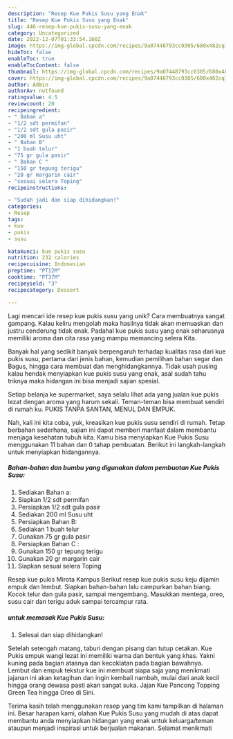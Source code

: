 ```yaml
---
description: "Resep Kue Pukis Susu yang Enak"
title: "Resep Kue Pukis Susu yang Enak"
slug: 446-resep-kue-pukis-susu-yang-enak
category: Uncategorized
date: 2022-12-07T01:33:54.160Z
image: https://img-global.cpcdn.com/recipes/9a07448793cc0305/680x482cq70/kue-pukis-susu-foto-resep-utama.jpg
hideToc: false
enableToc: true
enableTocContent: false
thumbnail: https://img-global.cpcdn.com/recipes/9a07448793cc0305/680x482cq70/kue-pukis-susu-foto-resep-utama.jpg
cover: https://img-global.cpcdn.com/recipes/9a07448793cc0305/680x482cq70/kue-pukis-susu-foto-resep-utama.jpg
author: Admin
authorAv: notfound
ratingvalue: 4.5
reviewcount: 20
recipeingredient:
- " Bahan a"
- "1/2 sdt permifan"
- "1/2 sdt gula pasir"
- "200 ml Susu uht"
- " Bahan B"
- "1 buah telur"
- "75 gr gula pasir"
- " Bahan C "
- "150 gr tepung terigu"
- "20 gr margarin cair"
- "sesuai selera Toping"
recipeinstructions:

- "Sudah jadi dan siap dihidangkan!"
categories:
- Resep
tags:
- kue
- pukis
- susu

katakunci: kue pukis susu 
nutrition: 232 calories
recipecuisine: Indonesian
preptime: "PT12M"
cooktime: "PT37M"
recipeyield: "3"
recipecategory: Dessert

---
```





Lagi mencari ide resep kue pukis susu yang unik? Cara membuatnya sangat gampang. Kalau keliru mengolah maka hasilnya tidak akan memuaskan dan justru cenderung tidak enak. Padahal kue pukis susu yang enak seharusnya memiliki aroma dan cita rasa yang mampu memancing selera Kita.





Banyak hal yang sedikit banyak berpengaruh terhadap kualitas rasa dari kue pukis susu, pertama dari jenis bahan, kemudian pemilihan bahan segar dan Bagus, hingga cara membuat dan menghidangkannya. Tidak usah pusing kalau hendak menyiapkan kue pukis susu yang enak,      asal sudah tahu triknya maka hidangan ini bisa menjadi sajian spesial.














Setiap belanja ke supermarket, saya selalu lihat ada yang jualan kue pukis lezat dengan aroma yang harum sekali. Teman-teman bisa membuat sendiri di rumah ku. PUKIS TANPA SANTAN, MENUL DAN EMPUK.






Nah, kali ini kita coba, yuk, kreasikan kue pukis susu sendiri di rumah. Tetap berbahan sederhana, sajian ini dapat memberi manfaat dalam membantu menjaga kesehatan tubuh kita. Kamu bisa menyiapkan Kue Pukis Susu menggunakan 11 bahan dan 0 tahap pembuatan. Berikut ini langkah-langkah untuk menyiapkan hidangannya.

<!--inarticleads1-->

##### Bahan-bahan dan bumbu yang digunakan dalam pembuatan Kue Pukis Susu:

1. Sediakan  Bahan a:
1. Siapkan 1/2 sdt permifan
1. Persiapkan 1/2 sdt gula pasir
1. Sediakan 200 ml Susu uht
1. Persiapkan  Bahan B:
1. Sediakan 1 buah telur
1. Gunakan 75 gr gula pasir
1. Persiapkan  Bahan C :
1. Gunakan 150 gr tepung terigu
1. Gunakan 20 gr margarin cair
1. Siapkan sesuai selera Toping


Resep kue pukis Mirota Kampus Berikut resep kue pukis susu keju dijamin empuk dan lembut. Siapkan bahan-bahan lalu campurkan bahan biang. Kocok telur dan gula pasir, sampai mengembang. Masukkan mentega, oreo, susu cair dan terigu aduk sampai tercampur rata. 

<!--inarticleads2-->

#####  untuk memasak Kue Pukis Susu:


1. Selesai dan siap dihidangkan!

Setelah setengah matang, taburi dengan pisang dan tutup cetakan. Kue Pukis empuk wangi lezat ini memiliki warna dan bentuk yang khas. Yakni kuning pada bagian atasnya dan kecoklatan pada bagian bawahnya. Lembut dan empuk tekstur kue ini membuat siapa saja yang menikmati jajanan ini akan ketagihan dan ingin kembali nambah, mulai dari anak kecil hingga orang dewasa pasti akan sangat suka. Jajan Kue Pancong Topping Green Tea hingga Oreo di Sini. 

Terima kasih telah menggunakan resep yang tim kami tampilkan di halaman ini. Besar harapan kami, olahan Kue Pukis Susu yang mudah di atas dapat membantu anda menyiapkan hidangan yang enak untuk keluarga/teman ataupun menjadi inspirasi untuk berjualan makanan. Selamat menikmati
